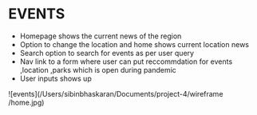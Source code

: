 # EVENTS

* Homepage shows the current news of the region
* Option to change the location and home shows current location news
* Search option to search for events as per user query
* Nav link to a form where user can put reccommdation for events ,location ,parks which is open during pandemic 
* User inputs shows up 

![events](/Users/sibinbhaskaran/Documents/project-4/wireframe
/home.jpg)